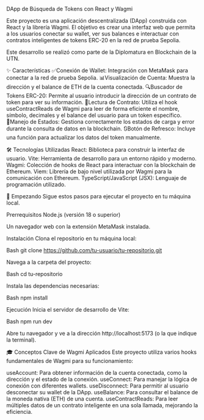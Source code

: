 DApp de Búsqueda de Tokens con React y Wagmi

Este proyecto es una aplicación descentralizada (DApp) construida con React y la librería Wagmi. El objetivo es crear una interfaz web que permita a los usuarios conectar su wallet, ver sus balances e interactuar con contratos inteligentes de tokens ERC-20 en la red de prueba Sepolia.

Este desarrollo se realizó como parte de la Diplomatura en Blockchain de la UTN.

✨ Características
✅Conexión de Wallet: Integración con MetaMask para conectar a la red de prueba Sepolia.
📊Visualización de Cuenta: Muestra la dirección y el balance de ETH de la cuenta conectada.
🔍Buscador de Tokens ERC-20: Permite al usuario introducir la dirección de un contrato de token para ver su información.
📄Lectura de Contrato: Utiliza el hook useContractReads de Wagmi para leer de forma eficiente el nombre, símbolo, decimales y el balance del usuario para un token específico.
🔄Manejo de Estados: Gestiona correctamente los estados de carga y error durante la consulta de datos en la blockchain.
🔃Botón de Refresco: Incluye una función para actualizar los datos del token manualmente.

🛠️ Tecnologías Utilizadas
React: Biblioteca para construir la interfaz de usuario.
Vite: Herramienta de desarrollo para un entorno rápido y moderno.
Wagmi: Colección de hooks de React para interactuar con la blockchain de Ethereum.
Viem: Librería de bajo nivel utilizada por Wagmi para la comunicación con Ethereum.
TypeScript/JavaScript (JSX): Lenguaje de programación utilizado.

🚀 Empezando
Sigue estos pasos para ejecutar el proyecto en tu máquina local.

Prerrequisitos
Node.js (versión 18 o superior)

Un navegador web con la extensión MetaMask instalada.

Instalación
Clona el repositorio en tu máquina local:

Bash
git clone https://github.com/tu-usuario/tu-repositorio.git

Navega a la carpeta del proyecto:

Bash
cd tu-repositorio

Instala las dependencias necesarias:

Bash
npm install

Ejecución
Inicia el servidor de desarrollo de Vite:

Bash
npm run dev

Abre tu navegador y ve a la dirección http://localhost:5173 (o la que indique la terminal).

🎓 Conceptos Clave de Wagmi Aplicados
Este proyecto utiliza varios hooks fundamentales de Wagmi para su funcionamiento:

useAccount: Para obtener información de la cuenta conectada, como la dirección y el estado de la conexión.
useConnect: Para manejar la lógica de conexión con diferentes wallets.
useDisconnect: Para permitir al usuario desconectar su wallet de la DApp.
useBalance: Para consultar el balance de la moneda nativa (ETH) de una cuenta.
useContractReads: Para leer múltiples datos de un contrato inteligente en una sola llamada, mejorando la eficiencia.
